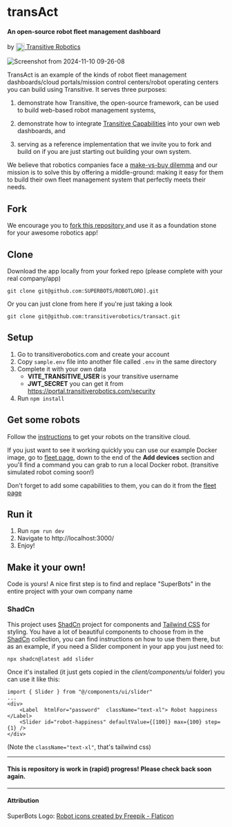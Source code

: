 

# transAct
#### An open-source robot fleet management dashboard
by <a href="https://transitiverobotics.com" >
 <img  src="https://transitiverobotics.com/img/logo.svg"  style="height: 20px; vertical-align: text-top;"> Transitive Robotics
 </a>



![Screenshot from 2024-11-10 09-26-08](https://github.com/user-attachments/assets/900ab2cf-dcec-495b-b4b9-a2b3f6e845c9)




TransAct is an example of the kinds of robot fleet management dashboards/cloud portals/mission control centers/robot operating centers you can build using Transitive. It serves three purposes:

1. demonstrate how Transitive, the open-source framework, can be used to build web-based robot management systems,

1. demonstrate how to integrate [Transitive Capabilities](https://transitiverobotics.com/caps/) into your own web dashboards, and

1. serving as a reference implementation that we invite you to fork and build on if you are just starting out building your own system.



We believe that robotics companies face a [make-vs-buy dilemma](https://transitiverobotics.com/blog/make-vs-buy/) and our mission is to solve this by offering a middle-ground: making it easy for them to build their own fleet management system that perfectly meets their needs.

## Fork
We encourage you to [fork this repository ](https://github.com/transitiverobotics/transact/fork) and use it as a foundation stone for your awesome robotics app!

## Clone
Download the app locally from your forked repo (please complete with your real company/app)

    git clone git@github.com:SUPERBOTS/ROBOTLORD].git

Or you can just clone from here if you're just taking a look

    git clone git@github.com:transitiverobotics/transact.git

## Setup
1. Go to transitiverobotics.com and create your account
1. Copy `sample.env` file into another file called `.env` in the same directory
1. Complete it with your own data
   - **VITE_TRANSITIVE_USER** is your transitive username
   - **JWT_SECRET** you can get it from https://portal.transitiverobotics.com/security
1. Run `npm install`

## Get some robots
Follow the [instructions](https://transitiverobotics.com/docs/guides/getting-started/ "Getting started") to get your robots on the transitive cloud.

If you just want to see it working quickly you can use our example Docker image, go to [fleet page](https://portal.transitiverobotics.com/ "Fleet page"), down to the end of the **Add devices** section and you'll find a command you can grab to run a local Docker robot. (transitive simulated robot coming soon!)

Don't forget to add some capabilities to them, you can do it from the [fleet page](https://portal.transitiverobotics.com/ "Fleet page")
## Run it
1. Run `npm run dev`
2. Navigate to http://localhost:3000/
3. Enjoy!

## Make it your own!
Code is yours!
A nice first step is to find and replace "SuperBots" in the entire project with your own company name

### ShadCn
This project uses [ShadCn](https://ui.shadcn.com/) project for components and [Tailwind CSS](https://tailwindcss.com/) for styling.
You have a lot of beautiful components to choose from in the [ShadCn](https://ui.shadcn.com/docs/components/accordion) collection, you can find instructions on how to use them there, but as an example, if you need a Slider component in your app you just need to:

    npx shadcn@latest add slider

Once it's installed (it just gets copied in the *client/components/ui* folder) you can use it like this:

    import { Slider } from "@/components/ui/slider"
    ...
    <div>
	    <Label  htmlFor="password"  className="text-xl"> Robot happiness </Label>
	    <Slider id="robot-happiness" defaultValue={[100]} max={100} step={1} />
    </div>

(Note the `className="text-xl"`, that's tailwind css)

-----

#### This is repository is work in (rapid) progress! Please check back soon again.

-----

#### Attribution

SuperBots Logo: <a href="https://www.flaticon.com/free-icons/robot" title="robot icons">Robot icons created by Freepik - Flaticon</a>




